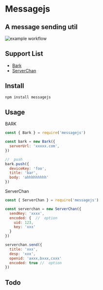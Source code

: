 # Messagejs

## A message sending util

![example workflow](https://github.com/mumup/messagejs/actions/workflows/test.yml/badge.svg)

## Support List

- [Bark](https://github.com/Finb/bark-server)
- [ServerChan](https://sct.ftqq.com/)

## Install

```bash
npm install messagejs
```

## Usage

BARK

```javascript
const { Bark } = require('messagejs')

const bark = new Bark({
  serverUrl: 'xxxxx.com',
})

//  push
bark.push({
  deviceKey: 'foo',
  title: 'bar',
  body: 'ahhhhhhhhh'
})
```

ServerChan

```javascript
const { ServerChan } = require('messagejs')

const serverchan = new ServerChan({
  sendKey: 'xxxx',
  encoded: {  //  option
    uid: 123,
    key: 'xxx'
  }
})

serverchan.send({
  title: 'xxx',
  desp: 'xxx',
  openid: 'axxx,bxxx,cxxx'
  encoded: true //  option
})

```

## Todo
